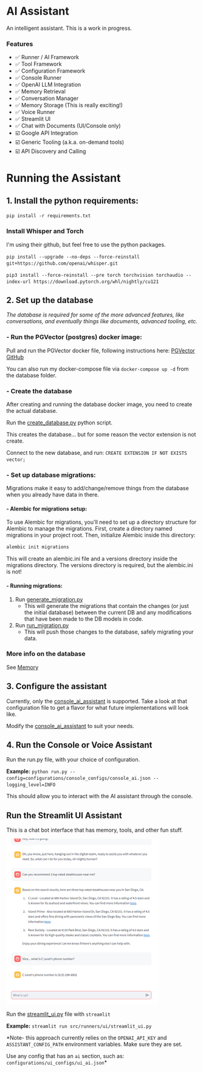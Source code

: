 # AI Assistant
An intelligent assistant.  This is a work in progress.

### Features
- ✅ Runner / AI Framework
- ✅ Tool Framework
- ✅ Configuration Framework
- ✅ Console Runner
- ✅ OpenAI LLM Integration
- ✅ Memory Retrieval
- ✅ Conversation Manager
- ✅ Memory Storage (This is really exciting!)
- ✅ Voice Runner
- ✅ Streamlit UI
- ✅ Chat with Documents (UI/Console only)
- ☑️ Google API Integration
- ☑️ Generic Tooling (a.k.a. on-demand tools)
- ☑️ API Discovery and Calling

# Running the Assistant

## 1. Install the python requirements:

`pip install -r requirements.txt`

### Install Whisper and Torch
I'm using their github, but feel free to use the python packages.

`pip install --upgrade --no-deps --force-reinstall git+https://github.com/openai/whisper.git`

`pip3 install --force-reinstall --pre torch torchvision torchaudio --index-url https://download.pytorch.org/whl/nightly/cu121`

## 2. Set up the database
*The database is required for some of the more advanced features, like conversations, and eventually things like documents, advanced tooling, etc.*
### - Run the PGVector (postgres) docker image:

Pull and run the PGVector docker file, following instructions here: [PGVector GitHub](https://github.com/pgvector/pgvector/tree/master#docker)

You can also run my docker-compose file via `docker-compose up -d` from the database folder.

### - Create the database
After creating and running the database docker image, you need to create the actual database.

Run the [create_database.py](src\db\database\create_database.py) python script.

This creates the database...  but for some reason the vector extension is not create.

Connect to the new database, and run: `CREATE EXTENSION IF NOT EXISTS vector;`

### - Set up database migrations:
Migrations make it easy to add/change/remove things from the database when you already have data in there. 

#### - Alembic for migrations setup:
To use Alembic for migrations, you'll need to set up a directory structure for Alembic to manage the migrations. First, create a directory named migrations in your project root. Then, initialize Alembic inside this directory:

``` bash
alembic init migrations
```
This will create an alembic.ini file and a versions directory inside the migrations directory.  The versions directory is required, but the alembic.ini is not!

#### - Running migrations:
1. Run [generate_migration.py](generate_migration.py)
   - This will generate the migrations that contain the changes (or just the initial database) between the current DB and any modifications that have been made to the DB models in code.
2. Run [run_migration.py](run_migration.py)
   - This will push those changes to the database, safely migrating your data.

### More info on the database
See [Memory](src\db\readme.md)

## 3. Configure the assistant
Currently, only the [console_ai_assistant](configurations\console_configs\console_ai_assistant.json) is supported.  Take a look at that configuration file to get a flavor for what future implementations will look like.

Modify the [console_ai_assistant](configurations\console_configs\console_ai_assistant.json) to suit your needs.

## 4. Run the Console or Voice Assistant
Run the run.py file, with your choice of configuration.

**Example:**
`python run.py --config=configurations/console_configs/console_ai.json --logging_level=INFO`

This should allow you to interact with the AI assistant through the console.  

## Run the Streamlit UI Assistant
This is a chat bot interface that has memory, tools, and other fun stuff. 

![Streamlit UI](documentation/streamlit.png)

Run the [streamlit_ui.py](src/runners/ui/streamlit_ui.py) file with `streamlit`

**Example:**
`streamlit run src/runners/ui/streamlit_ui.py`

*Note- this approach currently relies on the `OPENAI_API_KEY` and `ASSISTANT_CONFIG_PATH` environment variables.  Make sure they are set.

Use any config that has an `ai` section, such as: `configurations/ui_configs/ui_ai.json`*